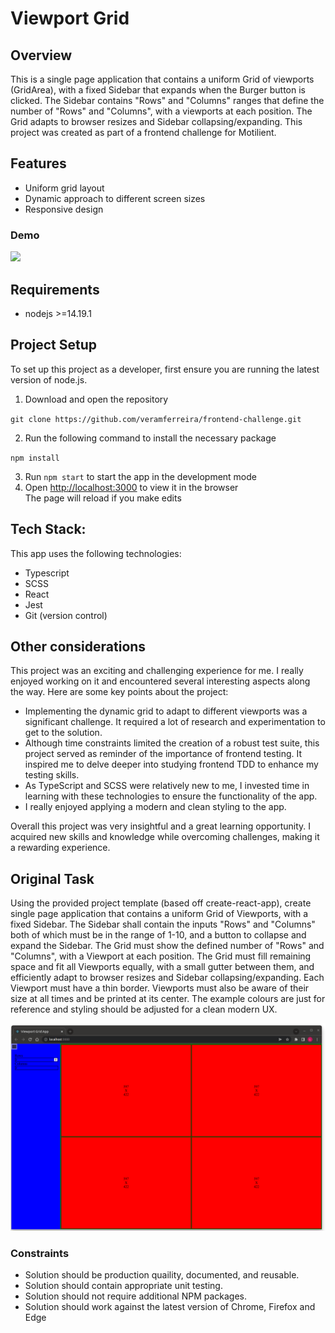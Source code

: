 # Viewport Grid

## Overview

This is a single page application that contains a uniform Grid of viewports (GridArea), with a fixed Sidebar that expands when the Burger button is clicked. 
The Sidebar contains "Rows" and "Columns" ranges that define the number of "Rows" and "Columns", with a viewports at each position. The Grid adapts to browser resizes and Sidebar collapsing/expanding.
This project was created as part of a frontend challenge for Motilient. 

## Features
- Uniform grid layout
- Dynamic approach to different screen sizes
- Responsive design

### Demo

![](demo.gif)


## Requirements

- nodejs >=14.19.1

## Project Setup
To set up this project as a developer, first ensure you are running the latest version of node.js.

1. Download and open the repository

`git clone https://github.com/veramferreira/frontend-challenge.git`

2. Run the following command to install the necessary package

 `npm install`

 3. Run `npm start` to start the app in the development mode
 4. Open [http://localhost:3000](http://localhost:3000) to view it in the browser\
The page will reload if you make edits


## Tech Stack:
This app uses the following technologies:
- Typescript
- SCSS
- React
- Jest
- Git (version control)

## Other considerations

This project was an exciting and challenging experience for me. I really enjoyed working on it and encountered several interesting aspects along the way. Here are some key points about the project:
- Implementing the dynamic grid to adapt to different viewports was a significant challenge. It required a lot of research and experimentation to get to the solution.
- Although time constraints limited the creation of a robust test suite, this project served as reminder of the importance of frontend testing. It inspired me to delve deeper into studying frontend TDD to enhance my testing skills.
- As TypeScript and SCSS were relatively new to me, I invested time in learning with these technologies to ensure the functionality of the app.
- I really enjoyed applying a modern and clean styling to the app.

Overall this project was very insightful and a great learning opportunity. I acquired new skills and knowledge while overcoming challenges, making it a rewarding experience.

## Original Task

Using the provided project template (based off create-react-app), create single page application that contains a uniform Grid of Viewports, with a fixed Sidebar. The Sidebar shall contain the inputs "Rows" and "Columns" both of which must be in the range of 1-10, and a button to collapse and expand the Sidebar. The Grid must show the defined number of "Rows" and "Columns", with a Viewport at each position. The Grid must fill remaining space and fit all Viewports equally, with a small gutter between them, and efficiently adapt to browser resizes and Sidebar collapsing/expanding. Each Viewport must have a thin border. Viewports must also be aware of their size at all times and be printed at its center. The example colours are just for reference and styling should be adjusted for a clean modern UX.

![](example.gif)

### Constraints

- Solution should be production quaility, documented, and reusable.
- Solution should contain appropriate unit testing.
- Solution should not require additional NPM packages.
- Solution should work against the latest version of Chrome, Firefox and Edge